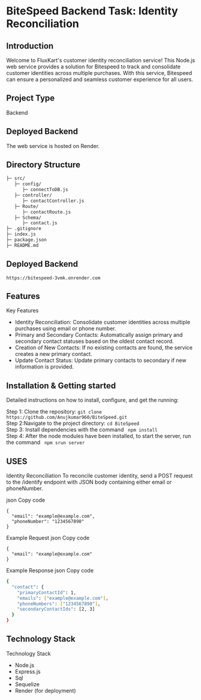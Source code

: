 # BiteSpeed Backend Task: Identity Reconciliation


## Introduction
Welcome to FluxKart's customer identity reconciliation service! This Node.js web service provides a solution for Bitespeed to track and consolidate customer identities across multiple purchases. With this service, Bitespeed can ensure a personalized and seamless customer experience for all users.

## Project Type
 Backend

## Deployed Backend
The web service is hosted on Render.

## Directory Structure
``` bash
├─ src/
   ├─ config/
      ├─ connectToDB.js
   ├─ controller/
      ├─ contactController.js
   ├─ Route/
      ├─ contactRoute.js
   ├─ Schema/
      ├─ contact.js
├─ .gitignore
├─ index.js
├─ package.json
├─ README.md
```

## Deployed Backend
```https://bitespeed-3vmk.onrender.com```

## Features
Key Features
- Identity Reconciliation: Consolidate customer identities across multiple purchases using email or phone number.
- Primary and Secondary Contacts: Automatically assign primary and secondary contact statuses based on the oldest contact record.
- Creation of New Contacts: If no existing contacts are found, the service creates a new primary contact.
- Update Contact Status: Update primary contacts to secondary if new information is provided.

## Installation & Getting started
Detailed instructions on how to install, configure, and get the running: </br>

Step 1: Clone the repository:
```git clone https://github.com/Anujkumar960/BiteSpeed.git``` </br>
Step 2:Navigate to the project directory:
```cd BiteSpeed```</br>
Step 3: Install dependencies with the command
``` npm install``` </br>
Step 4: After the node modules have been installed, to start the server, run the command ``` npm srun server``` </br>


## USES
Identity Reconciliation
To reconcile customer identity, send a POST request to the /identify endpoint with JSON body containing either email or phoneNumber.

json
Copy code
```
{
  "email": "example@example.com",
  "phoneNumber": "1234567890"
}
```
Example Request
json
Copy code
```
{
  "email": "example@example.com"
}
```
Example Response
json
Copy code
```bash
{
  "contact": {
    "primaryContactId": 1,
    "emails": ["example@example.com"],
    "phoneNumbers": ["1234567890"],
    "secondaryContactIds": [2, 3]
  }
}
```

## Technology Stack
Technology Stack
- Node.js
- Express.js
- Sql
- Sequelize
- Render (for deployment)



